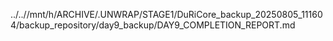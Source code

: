 ../..//mnt/h/ARCHIVE/.UNWRAP/STAGE1/DuRiCore_backup_20250805_111604/backup_repository/day9_backup/DAY9_COMPLETION_REPORT.md